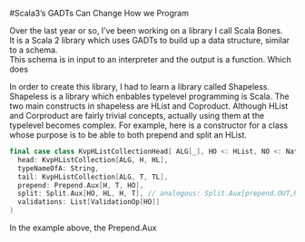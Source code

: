 #Scala3’s GADTs Can Change How we Program

Over the last year or so, I’ve been working on a library I call Scala Bones.  
It is  a Scala 2 library which uses GADTs to build up a data structure, similar to a schema.  
This schema is in input to an interpreter and the output is a function.  Which does 

In order to create this library, I had to learn a library called Shapeless.  Shapeless is a library which enbables
typelevel programming is Scala.  The two main constructs in shapeless are HList and Coproduct.  Although HList and Corproduct
are fairly trivial concepts, actually using them at the typelevel becomes complex.  For example, here is a
constructor for a class whose purpose is to be able to both prepend and split an HList.

```scala
final case class KvpHListCollectionHead[ ALG[_], HO <: HList, NO <: Nat, H <: HList, HL <: Nat, T <: HList, TL <: Nat](
  head: KvpHListCollection[ALG, H, HL],
  typeNameOfA: String,
  tail: KvpHListCollection[ALG, T, TL],
  prepend: Prepend.Aux[H, T, HO],
  split: Split.Aux[HO, HL, H, T], // analogous: Split.Aux[prepend.OUT,HL,H,T] with lpLength: Length.Aux[H,HL],
  validations: List[ValidationOp[HO]]
)
```


In the example above, the Prepend.Aux 
